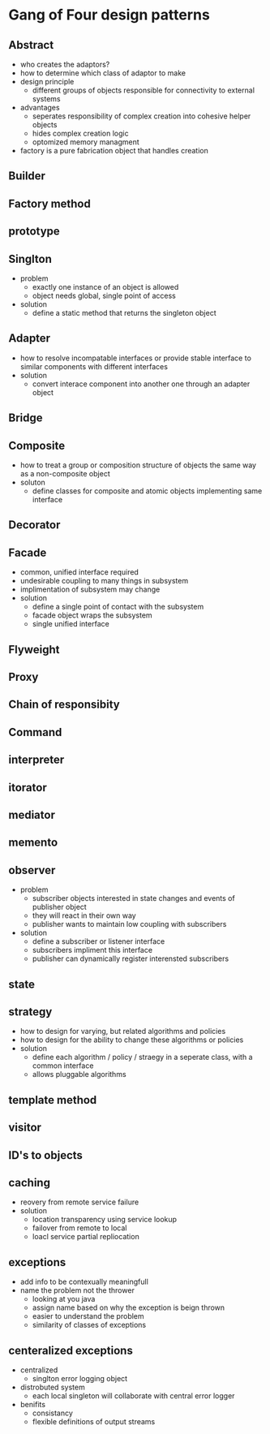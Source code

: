 # Gang of Four design patterns
## Abstract 
- who creates the adaptors?
- how to determine which class of adaptor to make 
- design principle 
    - different groups of objects responsible for connectivity to external systems
- advantages 
    - seperates responsibility of complex  creation into cohesive helper objects
    - hides complex creation logic 
    - optomized memory managment
- factory is a pure fabrication object that handles creation
## Builder
## Factory method
## prototype
## Singlton
- problem 
    - exactly one instance of an object is allowed
    - object needs global, single point of access
- solution 
    - define a static method that returns the singleton object 
## Adapter 
- how to resolve incompatable interfaces or provide stable interface to similar components with different interfaces
- solution 
    - convert interace component into another one through an adapter object 
## Bridge 
## Composite
- how to treat a group or composition structure of objects the same way as a non-composite object
- soluton
    - define classes for composite and atomic objects implementing same interface 
## Decorator
## Facade 
- common, unified interface required
- undesirable coupling to many things in subsystem
- implimentation of subsystem may change
- solution
    - define a single point of contact with the subsystem
    - facade object wraps the subsystem 
    - single unified interface 
## Flyweight
## Proxy
## Chain of responsibity
## Command
## interpreter 
## itorator
## mediator
## memento
## observer
- problem
    - subscriber objects interested in state changes and events of publisher object 
    - they will react in their own way 
    - publisher wants to maintain low coupling with subscribers
- solution 
    - define a subscriber or listener interface 
    - subscribers impliment this interface
    - publisher can dynamically register interensted subscribers
## state 
## strategy
- how to design for varying, but related algorithms and policies 
- how to design for the ability to change these algorithms or policies 
- solution
    - define each algorithm / policy / straegy in a seperate class, with a common interface
    - allows pluggable algorithms 
## template method
## visitor
## ID's to objects
## caching
- reovery from remote service failure 
- solution
    - location transparency using service lookup
    - failover from remote to local 
    - loacl service partial repliocation 
## exceptions
- add info to be contexually meaningfull
- name the problem not the thrower
    - looking at you java
    - assign name based on why the exception is beign thrown 
    - easier to understand the problem 
    - similarity of classes of exceptions 
## centeralized exceptions 
- centralized 
    - singlton error logging object
- distrobuted system
    - each local singleton will collaborate with central error logger
- benifits 
    - consistancy 
    - flexible definitions of output streams